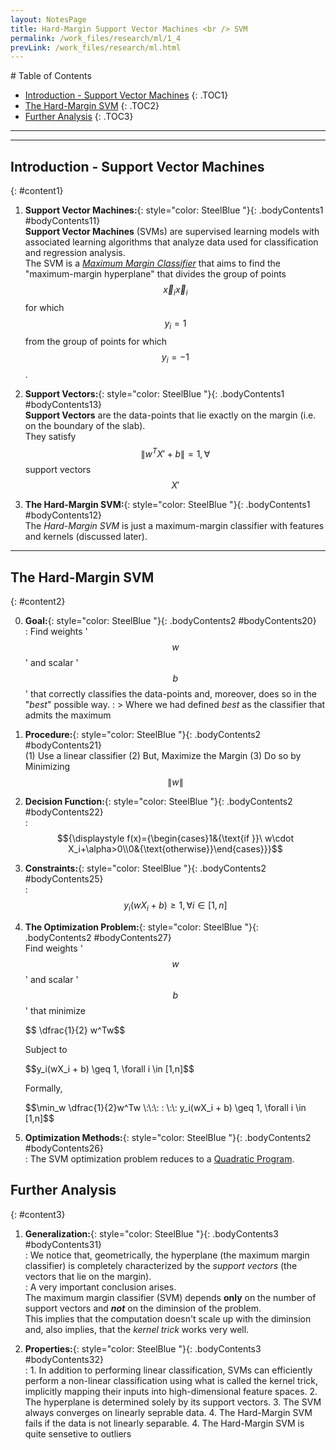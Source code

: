 ```yaml
---
layout: NotesPage
title: Hard-Margin Support Vector Machines <br /> SVM
permalink: /work_files/research/ml/1_4
prevLink: /work_files/research/ml.html
---
```


<div markdown="1" class = "TOC">
# Table of Contents

  * [Introduction - Support Vector Machines](#content1)
  {: .TOC1}
  * [The Hard-Margin SVM](#content2)
  {: .TOC2}
  * [Further Analysis](#content3)
  {: .TOC3}
</div>

***
***

## Introduction - Support Vector Machines
{: #content1}

1. **Support Vector Machines:**{: style="color: SteelBlue  "}{: .bodyContents1 #bodyContents11}  
    **Support Vector Machines** (SVMs) are supervised learning models with associated learning algorithms that analyze data used for classification and regression analysis.  
    The SVM is a [_Maximum Margin Classifier_](/work_files/research/ml/1_3) that aims to find the "maximum-margin hyperplane" that divides the group of points $${\displaystyle {\vec {x}}_{i}} {\vec {x}}_{i}$$ for which $${\displaystyle y_{i}=1}$$ from the group of points for which $${\displaystyle y_{i}=-1}$$.  

3. **Support Vectors:**{: style="color: SteelBlue  "}{: .bodyContents1 #bodyContents13}  
    **Support Vectors** are the data-points that lie exactly on the margin (i.e. on the boundary of the slab).  
    They satisfy $$\|w^TX' + b\| = 1, \forall $$ support vectors $$X'$$  

2. **The Hard-Margin SVM:**{: style="color: SteelBlue  "}{: .bodyContents1 #bodyContents12}  
    The _Hard-Margin SVM_ is just a maximum-margin classifier with features and kernels (discussed later).  

***

## The Hard-Margin SVM
{: #content2}

0. **Goal:**{: style="color: SteelBlue  "}{: .bodyContents2 #bodyContents20}   
    :   Find weights '$$w$$' and scalar '$$b$$' that correctly classifies the data-points and, moreover, does so in the "_best_" possible way.
    :   > Where we had defined _best_ as the classifier that admits the maximum

1. **Procedure:**{: style="color: SteelBlue  "}{: .bodyContents2 #bodyContents21}   
    (1) Use a linear classifier
    (2) But, Maximize the Margin
    (3) Do so by Minimizing $$\|w\|$$  

2. **Decision Function:**{: style="color: SteelBlue  "}{: .bodyContents2 #bodyContents22}   
    :   $${\displaystyle f(x)={\begin{cases}1&{\text{if }}\ w\cdot X_i+\alpha>0\\0&{\text{otherwise}}\end{cases}}}$$

5. **Constraints:**{: style="color: SteelBlue  "}{: .bodyContents2 #bodyContents25}   
    :   $$y_i(wX_i + b) \geq 1, \forall i \in [1,n]$$

7. **The Optimization Problem:**{: style="color: SteelBlue  "}{: .bodyContents2 #bodyContents27}    
    Find weights '$$w$$' and scalar '$$b$$' that minimize  
    <p>$$ \dfrac{1}{2} w^Tw$$</p>  
    Subject to  
    <p>$$y_i(wX_i + b) \geq 1, \forall i \in [1,n]$$</p>  
    Formally,  
    <p>$$\min_w \dfrac{1}{2}w^Tw \:\:\: : \:\: y_i(wX_i + b) \geq 1, \forall i \in [1,n]$$</p>  

6. **Optimization Methods:**{: style="color: SteelBlue  "}{: .bodyContents2 #bodyContents26}  
    :   The SVM optimization problem reduces to a [Quadratic Program](work_files/research/conv_opt/3_3).

## Further Analysis
{: #content3}

1. **Generalization:**{: style="color: SteelBlue  "}{: .bodyContents3 #bodyContents31}   
    :   We notice that, geometrically, the hyperplane (the maximum margin classifier) is completely characterized by the _support vectors_ (the vectors that lie on the margin).  
    :   A very important conclusion arises.  
        The maximum margin classifier (SVM) depends **only** on the number of support vectors and **_not_** on the diminsion of the problem.  
        This implies that the computation doesn't scale up with the diminsion and, also implies, that the _kernel trick_ works very well.

2. **Properties:**{: style="color: SteelBlue  "}{: .bodyContents3 #bodyContents32}   
    :   1. In addition to performing linear classification, SVMs can efficiently perform a non-linear classification using what is called the kernel trick, implicitly mapping their inputs into high-dimensional feature spaces.
        2. The hyperplane is determined solely by its support vectors.
        3. The SVM always converges on linearly seprable data.
        4. The Hard-Margin SVM fails if the data is not linearly separable. 
        4. The Hard-Margin SVM is quite sensetive to outliers